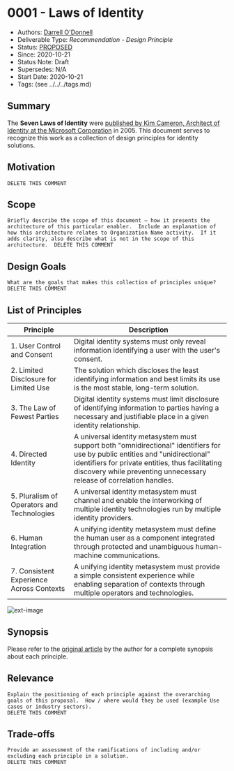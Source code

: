 # 0001 - Laws of Identity
- Authors: [Darrell O'Donnell](darrell.odonnell@continuumloop.com)
- Deliverable Type: *Recommendation - Design Principle*
- Status: [PROPOSED](/README.md#proposed)
- Since: 2020-10-21
- Status Note: Draft
- Supersedes: N/A
- Start Date: 2020-10-21
- Tags: (see ../../../tags.md)


## Summary
The **Seven Laws of Identity** were [published by Kim Cameron, Architect of Identity at the Microsoft Corporation](https://www.identityblog.com/stories/2005/05/13/TheLawsOfIdentity.pdf) in 2005. This document serves to recognize this work as a collection of design principles for identity solutions.  

## Motivation

```Why are we doing this? What use cases does it support? What is the expected outcome?
DELETE THIS COMMENT
```

## Scope

```
Briefly describe the scope of this document – how it presents the architecture of this particular enabler.  Include an explanation of how this architecture relates to Organization Name activity.  If it adds clarity, also describe what is not in the scope of this architecture.  DELETE THIS COMMENT
```

## Design Goals
```
What are the goals that makes this collection of principles unique?
DELETE THIS COMMENT
```

## List of Principles

| Principle | Description |
| --- | --- |
| 1. User Control and Consent | Digital identity systems must only reveal information identifying a user with the user's consent. |
| 2. Limited Disclosure for Limited Use | The solution which discloses the least identifying information and best limits its use is the most stable, long-term solution.|
| 3. The Law of Fewest Parties | Digital identity systems must limit disclosure of identifying information to parties having a necessary and justifiable place in a given identity relationship. |
| 4. Directed Identity | A universal identity metasystem must support both "omnidirectional" identifiers for use by public entities and "unidirectional" identifiers for private entities, thus facilitating discovery while preventing unnecessary release of correlation handles. |
| 5. Pluralism of Operators and Technologies| A universal identity metasystem must channel and enable the interworking of multiple identity technologies run by multiple identity providers. |
| 6. Human Integration | A unifying identity metasystem must define the human user as a component integrated through protected and unambiguous human-machine communications. |
| 7. Consistent Experience Across Contexts|  A unifying identity metasystem must provide a simple consistent experience while enabling separation of contexts through multiple operators and technologies.|

![ext-image](https://camo.githubusercontent.com/12ed1f186cab49f66f62bc804eadf082c18ce749/68747470733a2f2f7777772e6964656e74697479626c6f672e636f6d2f77702d636f6e74656e742f696d616765732f323030392f30362f375f4c6177735f6f665f4964656e746974792e6a7067)

## Synopsis
Please refer to the [original article](http://www.identityblog.com/stories/2005/05/13/TheLawsOfIdentity.html) by the author for a complete synopsis about each principle.

## Relevance

```
Explain the positioning of each principle against the overarching goals of this proposal.  How / where would they be used (example Use cases or industry sectors).
DELETE THIS COMMENT
```

## Trade-offs
```
Provide an assessment of the ramifications of including and/or excluding each principle in a solution.
DELETE THIS COMMENT
```
